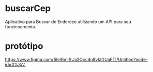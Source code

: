 # buscarCep
 Aplicativo para Buscar de Endereço utilizando um API para seu funcionamento.



# protótipo 

https://www.figma.com/file/BmiSUa2Occ4q8vkIGUaFTI/Untitled?node-id=0%3A1
